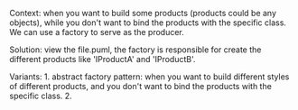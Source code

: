 Context: 
    when you want to build some products (products could be any objects), 
    while you don't want to bind the products with the specific class. 
    We can use a factory to serve as the producer.

Solution: 
    view the file.puml, the factory is responsible for create the different 
    products like 'IProductA' and 'IProductB'.

Variants: 
    1. abstract factory pattern: when you want to build different styles 
       of different products, and you don't want to bind the products 
       with the specific class.
    2.